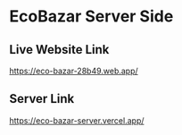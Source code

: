 # EcoBazar Server Side


## Live Website Link
https://eco-bazar-28b49.web.app/
## Server Link
https://eco-bazar-server.vercel.app/



